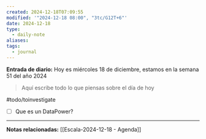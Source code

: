 ```yaml
---
created: 2024-12-18T07:09:55
modified: '"2024-12-18 08:00", "3tc/G12T+6"'
date: 2024-12-18
type:
  - daily-note
aliases: 
tags:
  - journal
---
```

**Entrada de diario:** 
Hoy es miércoles 18 de diciembre, estamos en la semana 51 del año 2024

> Aquí escribe todo lo que piensas sobre el día de hoy

#todo/toinvestigate
- [ ] Que es un DataPower?


----
**Notas relacionadas:**
[[Escala-2024-12-18 - Agenda]]
